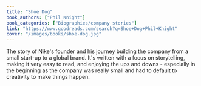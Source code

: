 ```yaml
---
title: "Shoe Dog"
book_authors: ["Phil Knight"]
book_categories: ["Biographies/company stories"]
link: "https://www.goodreads.com/search?q=Shoe+Dog+Phil+Knight"
cover: "/images/books/shoe-dog.jpg"
---
```


The story of Nike's founder and his journey building the company from a small start-up to a global brand. It's written with a focus on storytelling, making it very easy to read, and enjoying the ups and downs - especially in the beginning as the company was really small and had to default to creativity to make things happen.
